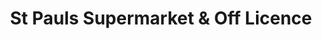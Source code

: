 ---
title: "St Pauls Supermarket & Off Licence"
url: /bristol/st-pauls-supermarket-und-off-licence/
shop: Lebensmittel
---